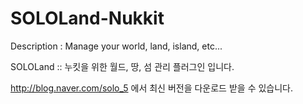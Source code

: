 # SOLOLand-Nukkit
Description : Manage your world, land, island, etc...



SOLOLand :: 누킷을 위한 월드, 땅, 섬 관리 플러그인 입니다.

http://blog.naver.com/solo_5 에서 최신 버전을 다운로드 받을 수 있습니다.
